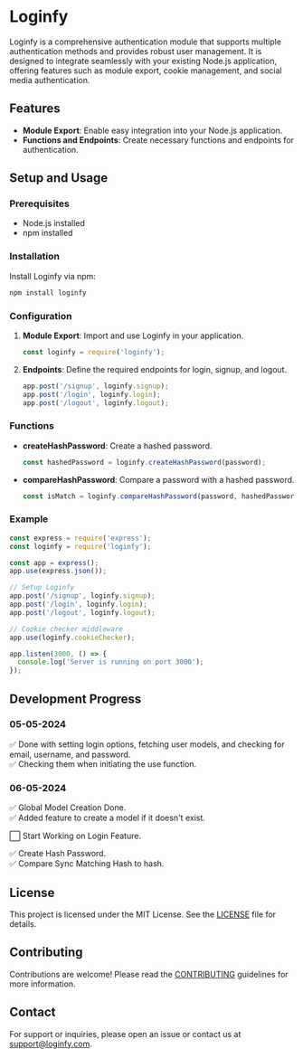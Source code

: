 # Loginfy

Loginfy is a comprehensive authentication module that supports multiple authentication methods and provides robust user management. It is designed to integrate seamlessly with your existing Node.js application, offering features such as module export, cookie management, and social media authentication.

## Features

- **Module Export**: Enable easy integration into your Node.js application.
- **Functions and Endpoints**: Create necessary functions and endpoints for authentication.
<!-- - **Cookie Checker**: Validate cookies and ensure proper request handling.
- **Google Auth Enabler**: Support for Google authentication.
- **Discord Auth Enabler**: Support for Discord authentication.
- **Twitter Auth Enabler**: Support for Twitter authentication. -->

## Setup and Usage

### Prerequisites

- Node.js installed
- npm installed

### Installation

Install Loginfy via npm:

```bash
npm install loginfy
```

### Configuration

1. **Module Export**: Import and use Loginfy in your application.

    ```javascript
    const loginfy = require('loginfy');
    ```

2. **Endpoints**: Define the required endpoints for login, signup, and logout.

    ```javascript
    app.post('/signup', loginfy.signup);
    app.post('/login', loginfy.login);
    app.post('/logout', loginfy.logout);
    ```
### Functions

- **createHashPassword**: Create a hashed password.

    ```javascript
    const hashedPassword = loginfy.createHashPassword(password);
    ```

- **compareHashPassword**: Compare a password with a hashed password.

    ```javascript
    const isMatch = loginfy.compareHashPassword(password, hashedPassword);
    ```

### Example

```javascript
const express = require('express');
const loginfy = require('loginfy');

const app = express();
app.use(express.json());

// Setup Loginfy
app.post('/signup', loginfy.signup);
app.post('/login', loginfy.login);
app.post('/logout', loginfy.logout);

// Cookie checker middleware
app.use(loginfy.cookieChecker);

app.listen(3000, () => {
  console.log('Server is running on port 3000');
});
```

## Development Progress

### 05-05-2024

✅ Done with setting login options, fetching user models, and checking for email, username, and password.  
✅ Checking them when initiating the use function.

### 06-05-2024

✅ Global Model Creation Done.  
✅ Added feature to create a model if it doesn't exist.  

⬜ Start Working on Login Feature.  

✅ Create Hash Password.  
✅ Compare Sync Matching Hash to hash.

## License

This project is licensed under the MIT License. See the [LICENSE](LICENSE) file for details.

## Contributing

Contributions are welcome! Please read the [CONTRIBUTING](CONTRIBUTING.md) guidelines for more information.

## Contact

For support or inquiries, please open an issue or contact us at support@loginfy.com.
